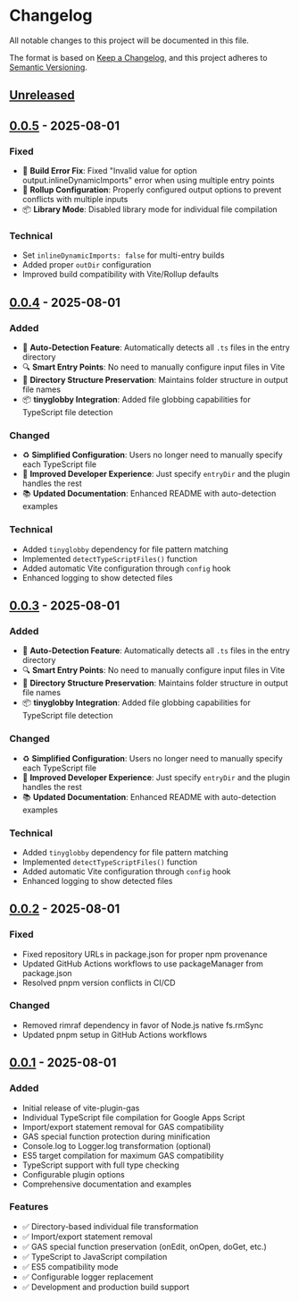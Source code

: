 # Changelog

All notable changes to this project will be documented in this file.

The format is based on [Keep a Changelog](https://keepachangelog.com/en/1.0.0/),
and this project adheres to [Semantic Versioning](https://semver.org/spec/v2.0.0.html).

## [Unreleased]

## [0.0.5] - 2025-08-01

### Fixed
- 🐛 **Build Error Fix**: Fixed "Invalid value for option output.inlineDynamicImports" error when using multiple entry points
- 🔧 **Rollup Configuration**: Properly configured output options to prevent conflicts with multiple inputs
- 📦 **Library Mode**: Disabled library mode for individual file compilation

### Technical
- Set `inlineDynamicImports: false` for multi-entry builds
- Added proper `outDir` configuration
- Improved build compatibility with Vite/Rollup defaults

## [0.0.4] - 2025-08-01

### Added  
- 🚀 **Auto-Detection Feature**: Automatically detects all `.ts` files in the entry directory
- 🔍 **Smart Entry Points**: No need to manually configure input files in Vite
- 📁 **Directory Structure Preservation**: Maintains folder structure in output file names
- 📦 **tinyglobby Integration**: Added file globbing capabilities for TypeScript file detection

### Changed
- ♻️ **Simplified Configuration**: Users no longer need to manually specify each TypeScript file
- 🎯 **Improved Developer Experience**: Just specify `entryDir` and the plugin handles the rest
- 📚 **Updated Documentation**: Enhanced README with auto-detection examples

### Technical
- Added `tinyglobby` dependency for file pattern matching
- Implemented `detectTypeScriptFiles()` function
- Added automatic Vite configuration through `config` hook
- Enhanced logging to show detected files

## [0.0.3] - 2025-08-01

### Added  
- 🚀 **Auto-Detection Feature**: Automatically detects all `.ts` files in the entry directory
- 🔍 **Smart Entry Points**: No need to manually configure input files in Vite
- 📁 **Directory Structure Preservation**: Maintains folder structure in output file names
- 📦 **tinyglobby Integration**: Added file globbing capabilities for TypeScript file detection

### Changed
- ♻️ **Simplified Configuration**: Users no longer need to manually specify each TypeScript file
- 🎯 **Improved Developer Experience**: Just specify `entryDir` and the plugin handles the rest
- 📚 **Updated Documentation**: Enhanced README with auto-detection examples

### Technical
- Added `tinyglobby` dependency for file pattern matching
- Implemented `detectTypeScriptFiles()` function
- Added automatic Vite configuration through `config` hook
- Enhanced logging to show detected files

## [0.0.2] - 2025-08-01

### Fixed
- Fixed repository URLs in package.json for proper npm provenance
- Updated GitHub Actions workflows to use packageManager from package.json
- Resolved pnpm version conflicts in CI/CD

### Changed
- Removed rimraf dependency in favor of Node.js native fs.rmSync
- Updated pnpm setup in GitHub Actions workflows

## [0.0.1] - 2025-08-01

### Added
- Initial release of vite-plugin-gas
- Individual TypeScript file compilation for Google Apps Script
- Import/export statement removal for GAS compatibility
- GAS special function protection during minification
- Console.log to Logger.log transformation (optional)
- ES5 target compilation for maximum GAS compatibility
- TypeScript support with full type checking
- Configurable plugin options
- Comprehensive documentation and examples

### Features
- ✅ Directory-based individual file transformation
- ✅ Import/export statement removal
- ✅ GAS special function preservation (onEdit, onOpen, doGet, etc.)
- ✅ TypeScript to JavaScript compilation
- ✅ ES5 compatibility mode
- ✅ Configurable logger replacement
- ✅ Development and production build support

[Unreleased]: https://github.com/11gather11/vite-plugin-gas/compare/v0.0.5...HEAD
[0.0.5]: https://github.com/11gather11/vite-plugin-gas/releases/tag/v0.0.5
[0.0.4]: https://github.com/11gather11/vite-plugin-gas/releases/tag/v0.0.4
[0.0.3]: https://github.com/11gather11/vite-plugin-gas/releases/tag/v0.0.3
[0.0.2]: https://github.com/11gather11/vite-plugin-gas/releases/tag/v0.0.2
[0.0.1]: https://github.com/11gather11/vite-plugin-gas/releases/tag/v0.0.1
